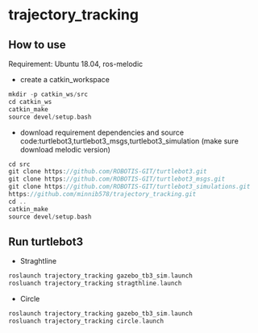 # trajectory_tracking

## How to use
Requirement: Ubuntu 18.04, ros-melodic

* create a catkin_workspace
```c
mkdir -p catkin_ws/src
cd catkin_ws
catkin_make
source devel/setup.bash
```

* download requirement dependencies and source code:turtlebot3,turtlebot3_msgs,turtlebot3_simulation (make sure download melodic version)
```c
cd src
git clone https://github.com/ROBOTIS-GIT/turtlebot3.git
git clone https://github.com/ROBOTIS-GIT/turtlebot3_msgs.git
git clone https://github.com/ROBOTIS-GIT/turtlebot3_simulations.git
https://github.com/minnib578/trajectory_tracking.git
cd ..
catkin_make 
source devel/setup.bash
```



## Run turtlebot3
* Straghtline
```c
roslaunch trajectory_tracking gazebo_tb3_sim.launch
rosluanch trajectory_tracking stragthline.launch
```

* Circle
```c
roslaunch trajectory_tracking gazebo_tb3_sim.launch
rosluanch trajectory_tracking circle.launch
```

